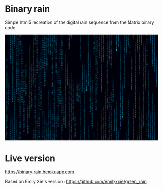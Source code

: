 # Binary rain
Simple html5 recreation of the digital rain sequence from the Matrix binary code 

![alt tag](binary_rain.png)

# Live version
https://binary-rain.herokuapp.com

Based on Emily Xie's version : https://github.com/emilyxxie/green_rain